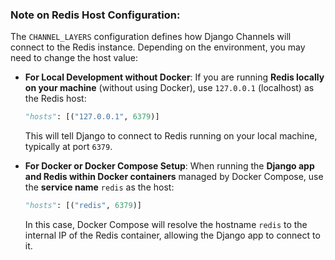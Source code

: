 ### Note on Redis Host Configuration:

The `CHANNEL_LAYERS` configuration defines how Django Channels will connect to the Redis instance. Depending on the environment, you may need to change the host value:

- **For Local Development without Docker**:
  If you are running **Redis locally on your machine** (without using Docker), use `127.0.0.1` (localhost) as the Redis host:

  ```python
  "hosts": [("127.0.0.1", 6379)]
  ```

  This will tell Django to connect to Redis running on your local machine, typically at port `6379`.

- **For Docker or Docker Compose Setup**:
  When running the **Django app and Redis within Docker containers** managed by Docker Compose, use the **service name** `redis` as the host:
  ```python
  "hosts": [("redis", 6379)]
  ```
  In this case, Docker Compose will resolve the hostname `redis` to the internal IP of the Redis container, allowing the Django app to connect to it.
